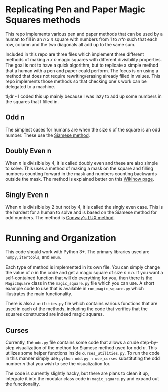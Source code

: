 # Replicating Pen and Paper Magic Squares methods

This repo implements various pen and paper methods that can be used by a human to fill in an _n x n_ square with numbers from 1 to _n*n_ such that each row, column and the two diagonals all add up to the same sum.

Included in this repo are three files which implement three different methods of making _n x n_ magic squares with different divisibility properties. The goal is not to have a quick algorithm, but to replicate a simple method that a human with a pen and paper could perform. The focus is on using a method that does not require rewriting/erasing already filled in values. This repo implements those methods so that checking one's work can be delegated to a machine. 

tl;dr - I coded this up mainly because I was lazy to add up some numbers in the squares that I filled in.

## Odd n
The simplest cases for humans are when the size _n_ of the square is an odd number. These use the [Siamese method](https://en.wikipedia.org/wiki/Siamese_method).

## Doubly Even n
When _n_ is divisible by 4, it is called doubly even and these are also simple to solve. This uses a method of making a mask on the square and filling numbers counting forward in the mask and numbers counting backwards outside the mask. The method is explained better on this [Wikihow page](https://www.wikihow.com/Solve-a-Magic-Square#Solving-a-Doubly-Even-Magic-Square).

## Singly Even n
When _n_ is divisible by 2 but not by 4, it is called the singly even case. This is the hardest for a human to solve and is based on the Siamese method for odd numbers. The method is [Conway's LUX method](https://en.wikipedia.org/wiki/Conway%27s_LUX_method_for_magic_squares).


# Running and Organization

This code should work with Python 3+. The primary libraries used are `numpy`, `itertools`, and `enum`. 

Each type of method is implemented in its own file. You can simply change the value of _n_ in the code and get a magic square of size _n x n_. If you want a self-contained function that will do everything for you, then there is the `MagicSquare` class in the `magic_square.py` file which you can use. A short example code to use that is available in `run_magic_square.py` which illustrates the main functionality.

There is also a `utilities.py` file which contains various functions that are used in each of the methods, including the code that verifies that the squares constructed are indeed magic squares.

## Curses

Currently, the `odd.py` file contains some code that allows a crude step-by-step visualization of the method for Siamese method used for odd _n_. This utilizes some helper functions inside `curses_utilities.py`. To run the code in this manner simply use `python odd.py n use_curses` substituting the odd number _n_ that you wish to see the visualization for.

The code is currently slightly hacky, but there are plans to clean it up, integrate it into the modular class code in `magic_square.py` and expand out the functionality.
